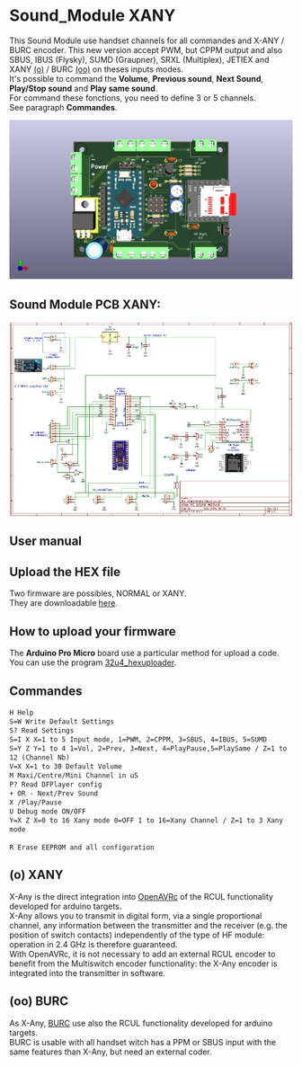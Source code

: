# Sound_Module XANY
This Sound Module use handset channels for all commandes and X-ANY / BURC encoder. 
This new version accept PWM, but CPPM output and also SBUS, IBUS (Flysky), SUMD (Graupner), SRXL (Multiplex), JETIEX and XANY [(o)](https://github.com/pierrotm777/Sound_Module/blob/main/Hardware2/README.md#o-xany) / BURC [(oo)](https://github.com/pierrotm777/Sound_Module/blob/main/Hardware2/README.md#oo-burc) on theses inputs modes.  
It's possible to command the **Volume**, **Previous sound**, **Next Sound**, **Play/Stop sound** and **Play same sound**.  
For command these fonctions, you need to define 3 or 5 channels.  
See paragraph **Commandes**. 

![Top View](https://github.com/pierrotm777/Sound_Module/blob/main/Hardware2/Sound_Module_Xany_Top.jpg)  

## Sound Module PCB XANY:
![Schematic](https://github.com/pierrotm777/Sound_Module/blob/main/Hardware2/Sound_Module_v1.1.jpg)

## User manual


## Upload the HEX file
Two firmware are possibles, NORMAL or XANY.  
They are downloadable [here](https://github.com/pierrotm777/Sound_Module/tree/main/Firmware).  

## How to upload your firmware
The **Arduino Pro Micro** board use a particular method for upload a code.  
You can use the program [32u4_hexuploader](https://github.com/uriba107/32u4_hexuploader).


## Commandes
```SOUND_MODULE V1.0 [Use RC_NANY libs] (C) pierrotm777
H Help
S=W Write Default Settings
S? Read Settings
S=I X X=1 to 5 Input mode, 1=PWM, 2=CPPM, 3=SBUS, 4=IBUS, 5=SUMD
S=Y Z Y=1 to 4 1=Vol, 2=Prev, 3=Next, 4=PlayPause,5=PlaySame / Z=1 to 12 (Channel Nb)
V=X X=1 to 30 Default Volume
M Maxi/Centre/Mini Channel in uS
P? Read DFPlayer config
+ OR - Next/Prev Sound
X /Play/Pause
U Debug mode ON/OFF
Y=X Z X=0 to 16 Xany mode 0=OFF 1 to 16=Xany Channel / Z=1 to 3 Xany mode
  
R Erase EEPROM and all configuration

```

## (o) XANY
X-Any is the direct integration into [OpenAVRc](https://github.com/Ingwie/OpenAVRc_Dev) of the RCUL functionality developed for arduino targets.  
X-Any allows you to transmit in digital form, via a single proportional channel, any information between the transmitter and the receiver (e.g. the position of switch contacts) independently of the type of HF module: operation in 2.4 GHz is therefore guaranteed.  
With OpenAVRc, it is not necessary to add an external RCUL encoder to benefit from the Multiswitch encoder functionality: the X-Any encoder is integrated into the transmitter in software.  

## (oo) BURC
As X-Any, [BURC](https://github.com/pierrotm777/BURC_Encoder) use also the RCUL functionality developed for arduino targets.  
BURC is usable with all handset witch has a PPM or SBUS input with the same features than X-Any, but need an external coder.  

